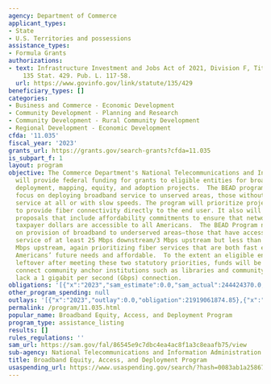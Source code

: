 ```yaml
---
agency: Department of Commerce
applicant_types:
- State
- U.S. Territories and possessions
assistance_types:
- Formula Grants
authorizations:
- text: Infrastructure Investment and Jobs Act of 2021, Division F, Title I, 60102.
    135 Stat. 429. Pub. L. 117-58.
  url: https://www.govinfo.gov/link/statute/135/429
beneficiary_types: []
categories:
- Business and Commerce - Economic Development
- Community Development - Planning and Research
- Community Development - Rural Community Development
- Regional Development - Economic Development
cfda: '11.035'
fiscal_year: '2023'
grants_url: https://grants.gov/search-grants?cfda=11.035
is_subpart_f: 1
layout: program
objective: The Commerce Department's National Telecommunications and Information Administration
  will provide federal funding for grants to eligible entities for broadband planning,
  deployment, mapping, equity, and adoption projects.  The BEAD program will first
  focus on deploying broadband service to unserved areas, those without any broadband
  service at all or with slow speeds. The program will prioritize projects designed
  to provide fiber connectivity directly to the end user. It also will prioritize
  proposals that include affordability commitments to ensure that networks built using
  taxpayer dollars are accessible to all Americans.  The BEAD Program next will focus
  on provision of broadband to underserved areas—those that have access to broadband
  service of at least 25 Mbps downstream/3 Mbps upstream but less than 100 Mbps downstream/20
  Mbps upstream, again prioritizing fiber services that are both fast enough to accommodate
  Americans’ future needs and affordable.  To the extent an eligible entity has funds
  leftover after meeting these two statutory priorities, funds will be allotted to
  connect community anchor institutions such as libraries and community centers that
  lack a 1 gigabit per second (Gbps) connection.
obligations: '[{"x":"2023","sam_estimate":0.0,"sam_actual":244424370.0,"usa_spending_actual":244424370.46},{"x":"2024","sam_estimate":0.0,"sam_actual":24408576434.0,"usa_spending_actual":24408576434.84},{"x":"2025","sam_estimate":0.0,"sam_actual":7925000000.0,"usa_spending_actual":0.0}]'
other_program_spending: null
outlays: '[{"x":"2023","outlay":0.0,"obligation":21919061874.85},{"x":"2024","outlay":0.0,"obligation":801504214.65},{"x":"2025","outlay":0.0,"obligation":0.0}]'
permalink: /program/11.035.html
popular_name: Broadband Equity, Access, and Deployment Program
program_type: assistance_listing
results: []
rules_regulations: ''
sam_url: https://sam.gov/fal/86545e9c7dbc4ea4ac8f1a3c8eaafb75/view
sub-agency: National Telecommunications and Information Administration
title: Broadband Equity, Access, and Deployment Program
usaspending_url: https://www.usaspending.gov/search/?hash=0083ab1a25867c9e010540894fa204b3
---
```

